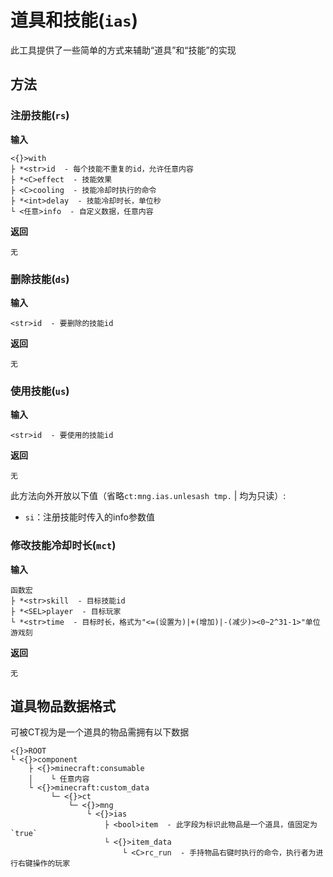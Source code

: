 # 道具和技能(`ias`)

此工具提供了一些简单的方式来辅助“道具”和“技能”的实现

## 方法

### 注册技能(`rs`)

**输入**

```
<{}>with
├ *<str>id  - 每个技能不重复的id，允许任意内容
├ *<C>effect  - 技能效果
├ <C>cooling  - 技能冷却时执行的命令
├ *<int>delay  - 技能冷却时长，单位秒
└ <任意>info  - 自定义数据，任意内容
```

**返回**

```
无
```

### 删除技能(`ds`)

**输入**

```
<str>id  - 要删除的技能id
```

**返回**

```
无
```

### 使用技能(`us`)

**输入**

```
<str>id  - 要使用的技能id
```

**返回**

```
无
```

此方法向外开放以下值（省略`ct:mng.ias.unlesash tmp.` | 均为只读）:

- `si`：注册技能时传入的info参数值

### 修改技能冷却时长(`mct`)

**输入**

```
函数宏
├ *<str>skill  - 目标技能id
├ *<SEL>player  - 目标玩家
└ *<str>time  - 目标时长，格式为"<=(设置为)|+(增加)|-(减少)><0~2^31-1>"单位游戏刻
```

**返回**

```
无
```

## 道具物品数据格式

可被CT视为是一个道具的物品需拥有以下数据

```
<{}>ROOT
└ <{}>component
    ├ <{}>minecraft:consumable
    │    └ 任意内容
    └ <{}>minecraft:custom_data
         └─ <{}>ct
             └─ <{}>mng
                 └ <{}>ias
                     ├ <bool>item  - 此字段为标识此物品是一个道具，值固定为`true`
                     └ <{}>item_data
                         └ <C>rc_run  - 手持物品右键时执行的命令，执行者为进行右键操作的玩家
```